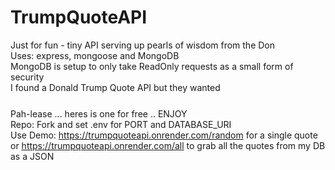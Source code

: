 # TrumpQuoteAPI
Just for fun - tiny API serving up pearls of wisdom from the Don <br>
Uses: express, mongoose and MongoDB <br>
MongoDB is setup to only take ReadOnly requests as a small form of security <br>
I found a Donald Trump Quote API but they wanted $$$$ <br>
Pah-lease ... heres is one for free .. ENJOY<br>
Repo: Fork and set .env for PORT and DATABASE_URI <br>
Use Demo: https://trumpquoteapi.onrender.com/random for a single quote or https://trumpquoteapi.onrender.com/all to grab all the quotes from my DB as a JSON
